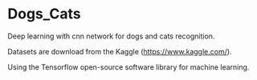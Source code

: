# Dogs_Cats
Deep learning with cnn network for dogs and cats recognition.

Datasets are download from the Kaggle (https://www.kaggle.com/).

Using the Tensorflow open-source software library for machine learning.
